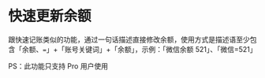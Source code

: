 # 快速更新余额

跟快速记账类似的功能，通过一句话描述直接修改余额，使用方式是描述语至少包含「余额、`=`」+「账号关键词」+「余额」，示例：「微信余额 521」、「微信=521」

PS：此功能只支持 Pro 用户使用